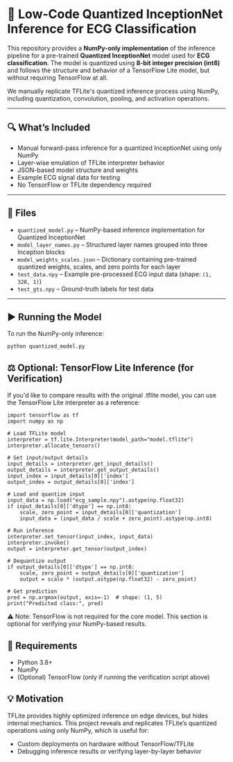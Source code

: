 # 🧠 Low-Code Quantized InceptionNet Inference for ECG Classification

This repository provides a **NumPy-only implementation** of the inference pipeline for a pre-trained **Quantized InceptionNet** model used for **ECG classification**. The model is quantized using **8-bit integer precision (int8)** and follows the structure and behavior of a TensorFlow Lite model, but without requiring TensorFlow at all.

We manually replicate TFLite's quantized inference process using NumPy, including quantization, convolution, pooling, and activation operations.

---

## 🔍 What’s Included

- Manual forward-pass inference for a quantized InceptionNet using only NumPy  
- Layer-wise emulation of TFLite interpreter behavior  
- JSON-based model structure and weights  
- Example ECG signal data for testing  
- No TensorFlow or TFLite dependency required  

---

## 📁 Files

- `quantized_model.py` – NumPy-based inference implementation for Quantized InceptionNet  
- `model_layer_names.py` – Structured layer names grouped into three Inception blocks  
- `model_weights_scales.json` – Dictionary containing pre-trained quantized weights, scales, and zero points for each layer  
- `test_data.npy` – Example pre-processed ECG input data (shape: `(1, 320, 1)`)  
- `test_gts.npy` – Ground-truth labels for test data  

---

## ▶️ Running the Model

To run the NumPy-only inference:

```
python quantized_model.py
```

## ⚖️ Optional: TensorFlow Lite Inference (for Verification)
If you'd like to compare results with the original .tflite model, you can use the TensorFlow Lite interpreter as a reference:

```[python3]
import tensorflow as tf
import numpy as np

# Load TFLite model
interpreter = tf.lite.Interpreter(model_path="model.tflite")
interpreter.allocate_tensors()

# Get input/output details
input_details = interpreter.get_input_details()
output_details = interpreter.get_output_details()
input_index = input_details[0]['index']
output_index = output_details[0]['index']

# Load and quantize input
input_data = np.load("ecg_sample.npy").astype(np.float32)
if input_details[0]['dtype'] == np.int8:
    scale, zero_point = input_details[0]['quantization']
    input_data = (input_data / scale + zero_point).astype(np.int8)

# Run inference
interpreter.set_tensor(input_index, input_data)
interpreter.invoke()
output = interpreter.get_tensor(output_index)

# Dequantize output
if output_details[0]['dtype'] == np.int8:
    scale, zero_point = output_details[0]['quantization']
    output = scale * (output.astype(np.float32) - zero_point)

# Get prediction
pred = np.argmax(output, axis=-1)  # shape: (1, 5)
print("Predicted class:", pred)
```

⚠️ Note: TensorFlow is not required for the core model. This section is optional for verifying your NumPy-based results.

## 📌 Requirements
- Python 3.8+
- NumPy
- (Optional) TensorFlow (only if running the verification script above)

## 💡 Motivation
TFLite provides highly optimized inference on edge devices, but hides internal mechanics. This project reveals and replicates TFLite’s quantized operations using only NumPy, which is useful for:

- Custom deployments on hardware without TensorFlow/TFLite
- Debugging inference results or verifying layer-by-layer behavior
